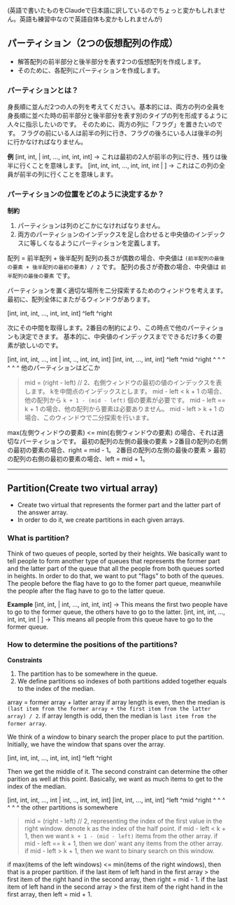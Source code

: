 (英語で書いたものをClaudeで日本語に訳しているのでちょっと変かもしれません。英語も練習中なので英語自体も変かもしれませんが)

## パーティション（2つの仮想配列の作成）

- 解答配列の前半部分と後半部分を表す2つの仮想配列を作成します。
- そのために、各配列にパーティションを作成します。

### パーティションとは？

身長順に並んだ2つの人の列を考えてください。基本的には、両方の列の全員を身長順に並べた時の前半部分と後半部分を表す別のタイプの列を形成するように人々に指示したいのです。
そのために、両方の列に「フラグ」を置きたいのです。
フラグの前にいる人は前半の列に行き、フラグの後ろにいる人は後半の列に行かなければなりません。

**例**
[int, int, | int, ..., int, int, int] -> これは最初の2人が前半の列に行き、残りは後半に行くことを意味します。
[int, int, int, ..., int, int, int | ] -> これはこの列の全員が前半の列に行くことを意味します。

### パーティションの位置をどのように決定するか？
**制約**

1. パーティションは列のどこかになければなりません。
2. 両方のパーティションのインデックスを足し合わせると中央値のインデックスに等しくなるようにパーティションを定義します。

配列 = 前半配列 + 後半配列
配列の長さが偶数の場合、中央値は `(前半配列の最後の要素 + 後半配列の最初の要素) / 2` です。
配列の長さが奇数の場合、中央値は `前半配列の最後の要素` です。

パーティションを置く適切な場所を二分探索するためのウィンドウを考えます。
最初に、配列全体にまたがるウィンドウがあります。

[int, int, int, ..., int, int, int]
 ^left                              ^right

次にその中間を取得します。2番目の制約により、この時点で他のパーティションも決定できます。
基本的に、中央値のインデックスまでできるだけ多くの要素が欲しいのです。

[int, int, int, ..., int | int, .., int, int, int]          [int, int, ..., int, int]
 ^left                   ^mid                      ^right  ^  ^    ^         ^    ^   ^  他のパーティションはどこか

> mid = (right - left) // 2、右側ウィンドウの最初の値のインデックスを表します。
> kを中間点のインデックスとします。
> mid - left < k + 1 の場合、他の配列から `k + 1 - (mid - left)` 個の要素が必要です。
> mid - left == k + 1 の場合、他の配列から要素は必要ありません。
> mid - left > k + 1 の場合、このウィンドウで二分探索を行います。

max(左側ウィンドウの要素) <= min(右側ウィンドウの要素) の場合、それは適切なパーティションです。
最初の配列の左側の最後の要素 > 2番目の配列の右側の最初の要素の場合、right = mid - 1。
2番目の配列の左側の最後の要素 > 最初の配列の右側の最初の要素の場合、left = mid + 1。

---

## Partition(Create two virtual array)

- Create two virtual that represents the former part and the latter part of the answer array.
- In order to do it, we create partitions in each given arrays.

### What is partition?

Think of two queues of people, sorted by their heights. We basically want to tell people to form another type of queues that represents the former part and the latter part of the queue that all the people from both queues sorted in heights.
In order to do that, we want to put "flags" to both of the queues.
The people before the flag have to go to the fomer part queue, meanwhile the people after the flag have to go to the latter queue.

**Example**
[int, int, | int, ..., int, int, int] -> This means the first two people have to go to the former queue, the others have to go to the latter.
[int, int, int, ..., int, int, int | ] -> This means all people from this queue have to go to the former queue.

### How to determine the positions of the partitions?
**Constraints**

1. The partition has to be somewhere in the queue.
2. We define partitions so indexes of both partitions added together equals to the index of the median.

array = former array + latter array
if array length is even, then the median is `(last item from the former array + the first item from the latter array) / 2`.
if array length is odd, then the median is `last item from the former array`.

We think of a window to binary search the proper place to put the partition.
Initially, we have the window that spans over the array.

[int, int, int, ..., int, int, int]
 ^left                              ^right

Then we get the middle of it. The second constraint can determine the other parition as well at this point.
Basically, we want as much items to get to the index of the median.

[int, int, int, ..., int | int, .., int, int, int]          [int, int, ..., int, int]
 ^left                   ^mid                      ^right  ^  ^    ^         ^    ^   ^  the other partitions is somewhere

> mid = (right - left) // 2, representing the index of the first value in the right window.
> denote k as the index of the half point.
> if mid - left < k + 1, then we want `k + 1 - (mid - left)` items from the other array.
> if mid - left == k + 1, then we don' want any items from the other array.
> if mid - left > k + 1, then we want to binary search on this window.

if max(items of the left windows) <= min(items of the right windows), then that is a proper partition.
if the last item of left hand in the first array > the first item of the right hand in the second array, then right = mid - 1.
if the last item of left hand in the second array > the first item of the right hand in the first array, then left = mid + 1.
